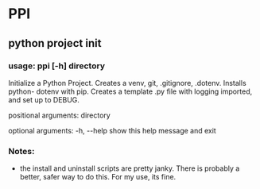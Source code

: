 # PPI
## python project init

### usage: ppi [-h] directory

Initialize a Python Project. Creates a venv, git, .gitignore, .dotenv. Installs python-
dotenv with pip. Creates a template .py file with logging imported, and set up to DEBUG.

positional arguments:
  directory

optional arguments:
  -h, --help  show this help message and exit

### Notes:
- the install and uninstall scripts are pretty janky. There is probably a better, safer way to do this. For my use, its fine.